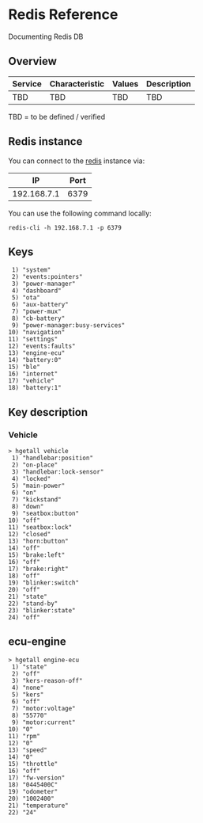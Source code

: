 # Redis Reference
Documenting Redis DB

## Overview

| **Service** | **Characteristic** | **Values** | **Description** |
|---|---|---|---|
| TBD | TBD | TBD | TBD |

TBD = to be defined / verified

## Redis instance

You can connect to the [redis](https://redis.io) instance via:

| **IP**      | **Port** |
|-------------|----------|
| 192.168.7.1 | 6379     |

You can use the following command locally:

```
redis-cli -h 192.168.7.1 -p 6379
```

## Keys

```
 1) "system"
 2) "events:pointers"
 3) "power-manager"
 4) "dashboard"
 5) "ota"
 6) "aux-battery"
 7) "power-mux"
 8) "cb-battery"
 9) "power-manager:busy-services"
10) "navigation"
11) "settings"
12) "events:faults"
13) "engine-ecu"
14) "battery:0"
15) "ble"
16) "internet"
17) "vehicle"
18) "battery:1"
```

## Key description

### Vehicle

```
> hgetall vehicle
 1) "handlebar:position"
 2) "on-place"
 3) "handlebar:lock-sensor"
 4) "locked"
 5) "main-power"
 6) "on"
 7) "kickstand"
 8) "down"
 9) "seatbox:button"
10) "off"
11) "seatbox:lock"
12) "closed"
13) "horn:button"
14) "off"
15) "brake:left"
16) "off"
17) "brake:right"
18) "off"
19) "blinker:switch"
20) "off"
21) "state"
22) "stand-by"
23) "blinker:state"
24) "off"
```

## ecu-engine

```
> hgetall engine-ecu
 1) "state"
 2) "off"
 3) "kers-reason-off"
 4) "none"
 5) "kers"
 6) "off"
 7) "motor:voltage"
 8) "55770"
 9) "motor:current"
10) "0"
11) "rpm"
12) "0"
13) "speed"
14) "0"
15) "throttle"
16) "off"
17) "fw-version"
18) "0445400C"
19) "odometer"
20) "1002400"
21) "temperature"
22) "24"
```
